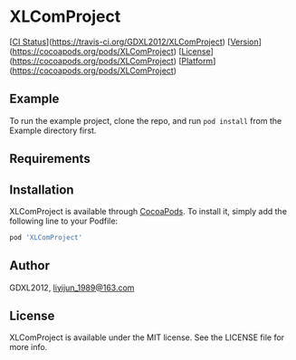 # XLComProject

[[CI Status](https://img.shields.io/travis/GDXL2012/XLComProject.svg?style=flat)](https://travis-ci.org/GDXL2012/XLComProject)
[[Version](https://img.shields.io/cocoapods/v/XLComProject.svg?style=flat)](https://cocoapods.org/pods/XLComProject)
[[License](https://img.shields.io/cocoapods/l/XLComProject.svg?style=flat)](https://cocoapods.org/pods/XLComProject)
[[Platform](https://img.shields.io/cocoapods/p/XLComProject.svg?style=flat)](https://cocoapods.org/pods/XLComProject)

## Example

To run the example project, clone the repo, and run `pod install` from the Example directory first.

## Requirements

## Installation

XLComProject is available through [CocoaPods](https://cocoapods.org). To install
it, simply add the following line to your Podfile:

```ruby
pod 'XLComProject'
```

## Author

GDXL2012, liyijun_1989@163.com

## License

XLComProject is available under the MIT license. See the LICENSE file for more info.
